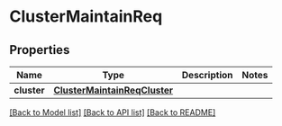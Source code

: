 # ClusterMaintainReq

## Properties
Name | Type | Description | Notes
------------ | ------------- | ------------- | -------------
**cluster** | [**ClusterMaintainReqCluster**](ClusterMaintainReqCluster.md) |  | 

[[Back to Model list]](../README.md#documentation-for-models) [[Back to API list]](../README.md#documentation-for-api-endpoints) [[Back to README]](../README.md)


